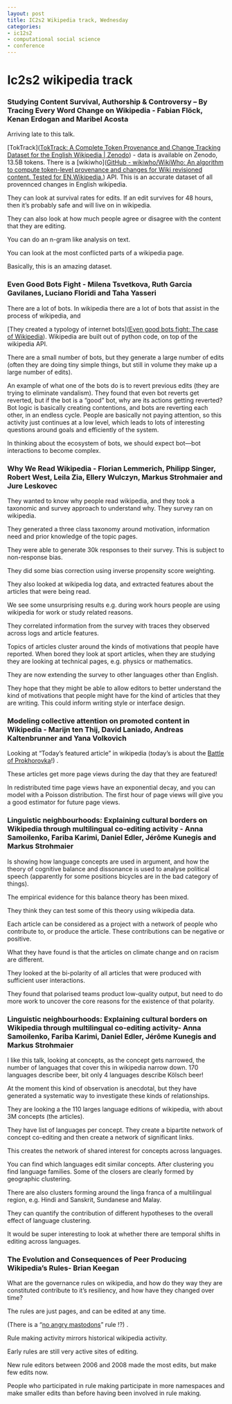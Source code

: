 ```yaml
---
layout: post
title: IC2s2 Wikipedia track, Wednesday  
categories:
- ic12s2
- computational social science 
- conference 
---
```


# Ic2s2 wikipedia track 
### Studying Content Survival, Authorship & Controversy – By Tracing Every Word Change on Wikipedia - Fabian Flöck, Kenan Erdogan and Maribel Acosta

Arriving late to this talk. 

[TokTrack]([TokTrack: A Complete Token Provenance and Change Tracking Dataset for the English Wikipedia | Zenodo](https://zenodo.org/record/345571#.WWXuT8aQ3dQ)) - data is available on Zenodo, 13.5B tokens. There is a [wikiwho]([GitHub - wikiwho/WikiWho: An algorithm to compute token-level provenance and changes for Wiki revisioned content. Tested for EN.Wikipedia.](https://github.com/wikiwho/WikiWho)) API. This is an accurate dataset of all provennced changes in English wikipedia. 

They can look at survival rates for edits. If an edit survives for 48 hours, then it’s probably safe and will live on in wikipedia. 

They can also look at how much people agree or disagree with the content that they are editing. 

You can do an n-gram like analysis on text. 

You can look at the most conflicted parts of a wikipedia page. 

Basically, this is an amazing dataset. 


###  Even Good Bots Fight - Milena Tsvetkova, Ruth Garcia Gavilanes, Luciano Floridi and Taha Yasseri

There are a lot of bots. In wikipedia there are a lot of bots that assist in the process of wikipedia, and 

[They created a typology of internet bots]([Even good bots fight: The case of Wikipedia](http://journals.plos.org/plosone/article?id=10.1371/journal.pone.0171774)). Wikipedia are built out of python code, on top of the wikipedia API. 

There are a small number of bots, but they generate a large number of edits (often they are doing tiny simple things, but still in volume they make up a large number of edits). 

An example of what one of the bots do is to revert previous edits (they are trying to eliminate vandalism). They found that even bot reverts get reverted, but if the bot is a “good” bot, why are its actions getting reverted? Bot logic is basically creating contentions, and bots are reverting each other, in an endless cycle. People are basically not paying attention, so this activity just continues at a low level, which leads to lots of interesting questions around goals and efficiently of the system. 

In thinking about the ecosystem of bots, we should expect bot—bot interactions to become complex. 

### Why We Read Wikipedia - Florian Lemmerich, Philipp Singer, Robert West, Leila Zia, Ellery Wulczyn, Markus Strohmaier and Jure Leskovec

They wanted to know why people read wikipedia, and they took a taxonomic and survey approach to understand why. They survey ran on wikipedia. 

They generated a three class taxonomy around motivation, information need and prior knowledge of the topic pages. 

They were able to generate 30k responses to their survey. This is subject to non-response bias. 

They did some bias correction using inverse propensity score weighting. 

They also looked at wikipedia log data, and extracted features about the articles that were being read. 

We see some unsurprising results e.g. during work hours people are using wikipedia for work or study related reasons. 

They correlated information from the survey with traces they observed across logs and article features. 

Topics of articles cluster around the kinds of motivations that people have reported. When bored they look at sport articles, when they are studying they are looking at technical pages, e.g. physics or mathematics. 

They are now extending the survey to other languages other than English. 

They hope that they might be able to allow editors to better understand the kind of motivations that people might have for the kind of articles that they are writing. This could inform writing style or interface design. 


### Modeling collective attention on promoted content in Wikipedia - Marijn ten Thij, David Laniado, Andreas Kaltenbrunner and Yana Volkovich

Looking at “Today’s featured article” in wikipedia (today’s is about the [Battle of Prokhorovka](https://en.wikipedia.org/wiki/Battle_of_Prokhorovka)!) .

These articles get more page views during the day that they are featured! 

In redistributed time page views have an exponential decay, and you can model with a Poisson distribution. The first hour of page views will give you a good estimator for future page views. 


### Linguistic neighbourhoods: Explaining cultural borders on Wikipedia through multilingual co-editing activity - Anna Samoilenko, Fariba Karimi, Daniel Edler, Jérôme Kunegis and Markus Strohmaier

Is showing how language concepts are used in argument, and how the theory of cognitive balance and dissonance is used to analyse political speech (apparently for some positions bicycles are in the bad category of things). 

The empirical evidence for this balance theory has been mixed. 

They think they can test some of this theory using wikipedia data. 

Each article can be considered as a project with a network of people who contribute to, or produce the article. These contributions can be negative or positive. 

What they have found is that the articles on climate change and on racism are different. 

They looked at the bi-polarity of all articles that were produced with sufficient user interactions. 

They found that polarised teams product low-quality output, but need to do more work to uncover the core reasons for the existence of that polarity. 

### Linguistic neighbourhoods: Explaining cultural borders on Wikipedia through multilingual co-editing activity- Anna Samoilenko, Fariba Karimi, Daniel Edler, Jérôme Kunegis and Markus Strohmaier

I like this talk, looking at concepts, as the concept gets narrowed, the number of languages that cover this in wikipedia narrow down. 170 languages describe beer, bit only 4 languages describe Kölsch beer! 

At the moment this kind of observation is anecdotal, but they have generated a systematic way to investigate these kinds of relationships. 

They are looking a the 110 larges language editions of wikipedia, with about 3M concepts (the articles). 

They have list of languages per concept. They create a bipartite network of concept co-editing and then create a network of significant links. 

This creates the network of shared interest for concepts across languages. 

You can find which languages edit similar concepts. After clustering you find language families. Some of the closers are clearly formed by geographic clustering. 

There are also clusters forming around the linga franca of a multilingual region, e.g. Hindi and Sanskrit, Sundanese and Malay. 

They can quantify the contribution of different hypotheses to the overall effect of language clustering. 

It would be super interesting to look at whether there are temporal shifts in editing across languages. 

### The Evolution and Consequences of Peer Producing Wikipedia’s Rules- Brian Keegan

 What are the governance rules on wikipedia, and how do they way they are constituted contribute to it’s resiliency, and how have they changed over time? 

The rules are just pages, and can be edited at any time. 

(There is a “[no angry mastodons](https://en.wikipedia.org/wiki/Wikipedia:No_angry_mastodons)” rule !?) .

Rule making activity mirrors historical wikipedia activity. 

Early rules are still very active sites of editing. 

New rule editors between 2006 and 2008 made the most edits, but make few edits now. 

People who participated in rule making participate in more namespaces and make smaller edits than before having been involved in rule making. 

